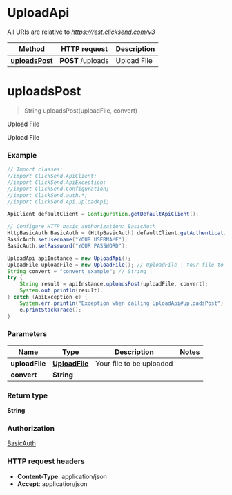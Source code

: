 # UploadApi

All URIs are relative to *https://rest.clicksend.com/v3*

Method | HTTP request | Description
------------- | ------------- | -------------
[**uploadsPost**](UploadApi.md#uploadsPost) | **POST** /uploads | Upload File


<a name="uploadsPost"></a>
# **uploadsPost**
> String uploadsPost(uploadFile, convert)

Upload File

Upload File

### Example
```java
// Import classes:
//import ClickSend.ApiClient;
//import ClickSend.ApiException;
//import ClickSend.Configuration;
//import ClickSend.auth.*;
//import ClickSend.Api.UploadApi;

ApiClient defaultClient = Configuration.getDefaultApiClient();

// Configure HTTP basic authorization: BasicAuth
HttpBasicAuth BasicAuth = (HttpBasicAuth) defaultClient.getAuthentication("BasicAuth");
BasicAuth.setUsername("YOUR USERNAME");
BasicAuth.setPassword("YOUR PASSWORD");

UploadApi apiInstance = new UploadApi();
UploadFile uploadFile = new UploadFile(); // UploadFile | Your file to be uploaded
String convert = "convert_example"; // String | 
try {
    String result = apiInstance.uploadsPost(uploadFile, convert);
    System.out.println(result);
} catch (ApiException e) {
    System.err.println("Exception when calling UploadApi#uploadsPost");
    e.printStackTrace();
}
```

### Parameters

Name | Type | Description  | Notes
------------- | ------------- | ------------- | -------------
 **uploadFile** | [**UploadFile**](UploadFile.md)| Your file to be uploaded |
 **convert** | **String**|  |

### Return type

**String**

### Authorization

[BasicAuth](../README.md#BasicAuth)

### HTTP request headers

 - **Content-Type**: application/json
 - **Accept**: application/json

